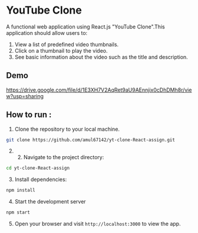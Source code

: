 
# YouTube Clone
A functional web application using React.js "YouTube Clone".This application should allow users to:

1. View a list of predefined video thumbnails.
2. Click on a thumbnail to play the video.
3. See basic information about the video such as the title and description.





## Demo
https://drive.google.com/file/d/1E3XH7V2AqRet9aU9AEnnjix0cDhDMh8r/view?usp=sharing
## How to run :

1. Clone the repository to your local machine.

```bash
git clone https://github.com/amul67142/yt-clone-React-assign.git
```
2. 2. Navigate to the project directory:

```bash
cd yt-clone-React-assign
```
3. Install dependencies:

```bash
npm install
```
4. Start the development server

```bash
npm start
```
5. Open your browser and visit `http://localhost:3000` to view the app.